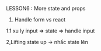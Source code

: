 LESSON6 : More state and props

1. Handle form vs react

1.1 xu ly input => state => handle input

2,Lifting state up -> nhấc state lên
